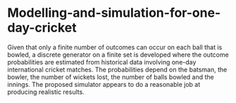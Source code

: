 # Modelling-and-simulation-for-one-day-cricket
Given that only a finite number of outcomes can occur on each ball that is bowled, a discrete generator on a finite set is developed where the outcome probabilities are estimated from historical data involving one-day international cricket matches. The probabilities depend on the batsman, the bowler, the number of wickets lost, the number of balls bowled and the innings. The proposed simulator appears to do a reasonable job at producing realistic results. 
